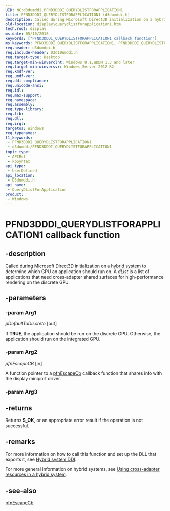 ```yaml
---
UID: NC:d3dumddi.PFND3DDDI_QUERYDLISTFORAPPLICATION1
title: PFND3DDDI_QUERYDLISTFORAPPLICATION1 (d3dumddi.h)
description: Called during Microsoft Direct3D initialization on a hybrid system to determine which GPU an application should run on. A dList is a list of applications that need cross-adapter shared surfaces for high-performance rendering on the discrete GPU.
old-location: display\querydlistforapplication1.htm
tech.root: display
ms.date: 05/10/2018
keywords: ["PFND3DDDI_QUERYDLISTFORAPPLICATION1 callback function"]
ms.keywords: PFND3DDDI_QUERYDLISTFORAPPLICATION1, PFND3DDDI_QUERYDLISTFORAPPLICATION1 callback, QueryDListForApplication, QueryDListForApplication callback function [Display Devices], d3dumddi/QueryDListForApplication, display.querydlistforapplication1
req.header: d3dumddi.h
req.include-header: D3d10umddi.h
req.target-type: Desktop
req.target-min-winverclnt: Windows 8.1,WDDM 1.3 and later
req.target-min-winversvr: Windows Server 2012 R2
req.kmdf-ver: 
req.umdf-ver: 
req.ddi-compliance: 
req.unicode-ansi: 
req.idl: 
req.max-support: 
req.namespace: 
req.assembly: 
req.type-library: 
req.lib: 
req.dll: 
req.irql: 
targetos: Windows
req.typenames: 
f1_keywords:
 - PFND3DDDI_QUERYDLISTFORAPPLICATION1
 - d3dumddi/PFND3DDDI_QUERYDLISTFORAPPLICATION1
topic_type:
 - APIRef
 - kbSyntax
api_type:
 - UserDefined
api_location:
 - D3dumddi.h
api_name:
 - QueryDListForApplication
product:
 - Windows
---
```


# PFND3DDDI_QUERYDLISTFORAPPLICATION1 callback function


## -description

Called during Microsoft Direct3D initialization on a <a href="/windows-hardware/drivers/display/using-cross-adapter-resources-in-a-hybrid-system">hybrid system</a> to determine which GPU an application should run on. A <i>dList</i> is a list of applications that need cross-adapter shared surfaces for high-performance rendering on the discrete GPU.

## -parameters

### -param Arg1

*pDefaultToDiscrete* [out]

If <b>TRUE</b>, the application should be run on the discrete GPU. Otherwise, the application should run on the integrated GPU.

### -param Arg2

*pfnEscapeCB* [in]

A function pointer to a <a href="/windows-hardware/drivers/ddi/d3dumddi/nc-d3dumddi-pfnd3dddi_escapecb">pfnEscapeCb</a> callback function that shares info with the display miniport driver.

### -param Arg3

## -returns

Returns <b>S_OK</b>, or an appropriate error result if the operation is not successful.

## -remarks

For more information on how to call this function and set up the DLL that exports it, see <a href="/windows-hardware/drivers/display/hybrid-system-ddi">Hybrid system DDI</a>.

For more general information on hybrid systems, see <a href="/windows-hardware/drivers/display/using-cross-adapter-resources-in-a-hybrid-system">Using cross-adapter resources in a hybrid system</a>.

## -see-also

<a href="/windows-hardware/drivers/ddi/d3dumddi/nc-d3dumddi-pfnd3dddi_escapecb">pfnEscapeCb</a>
